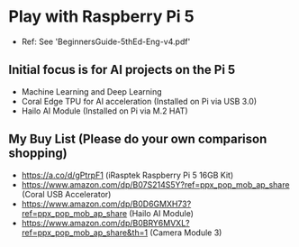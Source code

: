 
# Play with Raspberry Pi 5

- Ref: See 'BeginnersGuide-5thEd-Eng-v4.pdf'

## Initial focus is for AI projects on the Pi 5
- Machine Learning and Deep Learning
- Coral Edge TPU for AI acceleration (Installed on Pi via USB 3.0)
- Hailo AI Module (Installed on Pi via M.2 HAT)  

## My Buy List (Please do your own comparison shopping)
- https://a.co/d/gPtrpF1  (iRasptek Raspberry Pi 5 16GB Kit) 
- https://www.amazon.com/dp/B07S214S5Y?ref=ppx_pop_mob_ap_share (Coral USB Accelerator)
- https://www.amazon.com/dp/B0D6GMXH73?ref=ppx_pop_mob_ap_share (Hailo AI Module)
- https://www.amazon.com/dp/B0BRY6MVXL?ref=ppx_pop_mob_ap_share&th=1 (Camera Module 3)